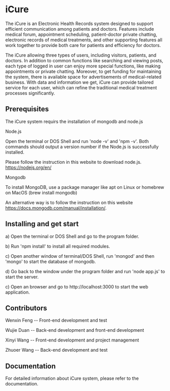 # iCure

The iCure is an Electronic Health Records system designed to support efficient communication among patients and doctors. Features include medical forum, appointment scheduling, patient-doctor private chatting, electronic records of medical treatments, and other supporting features all work together to provide both care for patients and efficiency for doctors.

The iCure allowing three types of users, including visitors, patients, and doctors. In addition to common functions like searching and viewing posts, each type of logged in user can enjoy more special functions, like making appointments or private chatting. Moreover, to get funding for maintaining the system, there is available space for advertisements of medical-related business. With data and information we get, iCure can provide tailored service for each user, which can refine the traditional medical treatment processes significantly.

## Prerequisites
The iCure system requirs the installation of mongodb and node.js 

Node.js

Open the terminal or DOS Shell and run 'node -v' and 'npm -v'. Both commands should output a version number if the Node.js is successfully installed.

Please follow the instruction in this website to download node.js. 
https://nodejs.org/en/

Mongodb

To install MongoDB, use a package manager like apt on Linux or homebrew on MacOS (brew install mongodb)

An alternative way is to follow the instruction on this website https://docs.mongodb.com/manual/installation/.

## Installing and get start
a) Open the terminal or DOS Shell and go to the program folder. 

b) Run 'npm install' to install all required modules. 

c) Open another window of terminal/DOS Shell, run 'mongod' and then 'mongo' to start the database of mongodb.

d) Go back to the window under the program folder and run 'node app.js' to start the server. 

c) Open an browser and go to http://localhost:3000 to start the web application.

## Contributors

Wenxin Feng -- Front-end development and test

Wujie Duan -- Back-end development and front-end development

Xinyi Wang -- Front-end development and project management

Zhuoer Wang -- Back-end development and test

## Documentation 
For detailed information about iCure system, please refer to the documentation.

